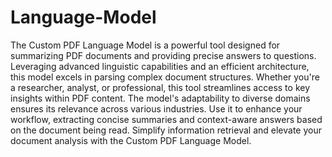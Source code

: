 # Language-Model


The Custom PDF Language Model is a powerful tool designed for summarizing PDF documents and providing precise answers to questions. Leveraging advanced linguistic capabilities and an efficient architecture, this model excels in parsing complex document structures. Whether you're a researcher, analyst, or professional, this tool streamlines access to key insights within PDF content. The model's adaptability to diverse domains ensures its relevance across various industries. Use it to enhance your workflow, extracting concise summaries and context-aware answers based on the document being read. Simplify information retrieval and elevate your document analysis with the Custom PDF Language Model.
